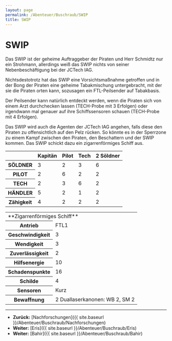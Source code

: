```yaml
---
layout: page
permalink: /Abenteuer/Buschraub/SWIP
title: SWIP
---
```


# SWIP

Das SWIP ist der geheime Auftraggeber der Piraten und Herr Schmidtz nur ein Strohmann, allerdings weiß das SWIP nichts von seiner Nebenbeschäftigung bei der JCTech IAG.

Nichtsdestotrotz hat das SWIP eine Vorsichtsmaßnahme getroffen und in der Bong der Piraten eine geheime Tabakmischung untergebracht, mit der sie die Piraten orten kann, sozusagen ein FTL-Peilsender auf Tabakbasis.

Der Peilsender kann natürlich entdeckt werden, wenn die Piraten sich von einem Arzt durchchecken lassen (TECH-Probe mit 3 Erfolgen) oder irgendwann mal genauer auf ihre Schiffssensoren schauen (TECH-Probe mit 4 Erfolgen).

Das SWIP wird auch die Agenten der JCTech IAG angehen, falls diese den Piraten zu offensichtlich auf den Pelz rücken. So könnte es in der Sperrzone zu einem Kampf zwischen den Piraten, den Beschattern und der SWIP kommen. Das SWIP schickt dazu ein zigarrenförmiges Schiff aus.

<table>
<thead>
<tr><th></th><th>Kapitän</th><th>Pilot</th><th>Tech</th><th>2 Söldner</th></tr>
</thead>
<tbody>
<tr><th>SÖLDNER</th><td>3</td><td>2</td><td>3</td><td>6</td></tr>
<tr><th>PILOT</th><td>2</td><td>6</td><td>2</td><td>2</td></tr>
<tr><th>TECH</th><td>2</td><td>3</td><td>6</td><td>2</td></tr>
<tr><th>HÄNDLER</th><td>5</td><td>2</td><td>1</td><td>2</td></tr>
<tr><th>Zähigkeit</th><td>4</td><td>2</td><td>2</td><td>2</td></tr>
</tbody>
</table>

<table>
<tbody>
<tr><td colspan="2">**Zigarrenförmiges Schiff**</td></tr>
<tr><th>Antrieb</th><td>FTL1</td></tr>
<tr><th>Geschwindigkeit</th><td>3</td></tr>
<tr><th>Wendigkeit</th><td>3</td></tr>
<tr><th>Zuverlässigkeit</th><td>2</td></tr>
<tr><th>Hilfsenergie</th><td>10</td></tr>
<tr><th>Schadenspunkte</th><td>16</td></tr>
<tr><th>Schilde</th><td>4</td></tr>
<tr><th>Sensoren</th><td>Kurz</td></tr>
<tr><th>Bewaffnung</th><td>2 Duallaserkanonen: WB 2, SM 2</td></tr>
</tbody>
</table>

***

- **Zurück:** [Nachforschungen]({{ site.baseurl }}/Abenteuer/Buschraub/Nachforschungen)
- **Weiter:** [Eris]({{ site.baseurl }}/Abenteuer/Buschraub/Eris)
- **Weiter:** [Bahir]({{ site.baseurl }}/Abenteuer/Buschraub/Bahir)
